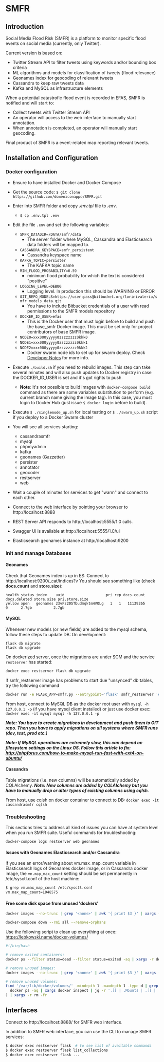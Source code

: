 # SMFR

## Introduction

Social Media Flood Risk (SMFR) is a platform to monitor specific flood events
on social media (currently, only Twitter).

Current version is based on:
  - Twitter Stream API to filter tweets using keywords and/or bounding box criteria
  - ML algorithms and models for classification of tweets (flood relevance)
  - Geonames index for geocoding of relevant tweets
  - Cassandra to keep raw tweets data
  - Kafka and MySQL as infrastructure elements

When a potential catastrofic flood event is recorded in EFAS, SMFR is notified and will start to:

  - Collect tweets with Twitter Stream API
  - An operator will access to the web interface to manually start annotation.
  - When annotation is completed, an operator will manually start geocoding.

Final product of SMFR is a event-related map reporting relevant tweets.


## Installation and Configuration

### Docker configuration

- Ensure to have installed Docker and Docker Compose
- Get the source code: `$ git clone https://github.com/domeniconappo/SMFR.git`
- Enter into SMFR folder and copy _.env.tpl_ file to _.env_.
  - `$ cp .env.tpl .env`
- Edit the file `.env` and set the following variables:
    - `SMFR_DATADIR=/DATA/smfr/data`
      -   The server folder where MySQL, Cassandra and Elasticsearch data folders will be mapped to.
    - `CASSANDRA_KEYSPACE=smfr_persistent`
      -   Cassandra keyspace name
    - `KAFKA_TOPIC=persister`
      - The KAFKA topic name
    - `MIN_FLOOD_PROBABILITY=0.59`
      - minimum flood probability for which the text is considered "positive"
    - `LOGGING_LEVEL=DEBUG`
      - Logging level. In production this should be WARNING or ERROR
    - `GIT_REPO_MODELS=https://user:pass@bitbucket.org/lorinivalerio/smfr_models_data.git`
      - You have to include Bitbucket credentials of a user with read permissions to the SMFR models repository
    - `DOCKER_ID_USER=efas`
      - This is the Docker user that must login before to build and push the base_smfr Docker image. This must be set only for project contributors of base SMFR image.
    - `NODE0=xxx000yyyyy0zzzzzzzz0kkk0`
    - `NODE1=xxx000yyyyy0zzzzzzzz0kkk1`
    - `NODE2=xxx000yyyyy0zzzzzzzz0kkk2`
      - Docker swarm node ids to set up for swarm deploy. Check [Developer Notes](DEVELOPER_NOTES.md) for more info.
- Execute `./build.sh` if you need to rebuild images. This step can take several minutes and will also push updates to Docker registry in case the DOCKER_ID_USER is set and it's got rights to push.
    - __Note__: It's not possible to build images with `docker-compose build` command
     as there are some variables substitution to perform (e.g. current branch name giving the image tag).
In this case, you must login to Docker Hub (just issue `$ docker login` before to build).
- Execute `$ ./singlenode_up.sh` for local testing or `$ ./swarm_up.sh` script if you deploy to a Docker Swarm cluster

- You will see all services starting:
    - cassandrasmfr
    - mysql
    - phpmyadmin
    - kafka
    - geonames (Gazzetter)
    - persister
    - annotator
    - geocoder
    - restserver
    - web

- Wait a couple of minutes for services to get "warm" and connect to each other.
- Connect to the web interface by pointing your browser to http://localhost:8888
- REST Server API responds to http://localhost:5555/1.0 calls.
- Swagger UI is available at http://localhost:5555/1.0/ui
- Elasticsearch geonames instance at http://localhost:9200

### Init and manage Databases

#### Geonames

Check that Geonames index is up in ES:
Connect to http://localhost:9200/_cat/indices?v
You should see something like (check __docs.count__ and __store.size__):

```
health status index    uuid                   pri rep docs.count docs.deleted store.size pri.store.size
yellow open   geonames 23vFz20STbudmqktmHVOLg   1   1   11139265            0      2.7gb          2.7gb
```


#### MySQL

Whenever new models (or new fields) are added to the mysql schema, follow these steps to update DB:
On development:

```
flask db migrate
flask db upgrade
```

On dockerized server, once the migrations are under SCM and the service `restserver` has started:

```bash
docker exec restserver flask db upgrade
```

If smfr_restserver image has problems to start due "unsynced" db tables, try the following command

```bash
docker run -e FLASK_APP=smfr.py --entrypoint='flask' smfr_restserver 'db upgrade'
```

From host, connect to MySQL DB as the docker root user with `mysql -h 127.0.0.1 -p` (if you have mysql client installed) or just use docker exec:
`docker exec -it mysql mysql -h 127.0.0.1 -p`

**_Note: You have to create migrations in development and push them to GIT repo. Then you have to apply migrations on all systems where SMFR runs (dev, test, prod etc.)_**

**_Note: If MySQL operations are extremely slow, this can depend on filesystem settings on the Linux OS. Follow this article to fix: http://phpforus.com/how-to-make-mysql-run-fast-with-ext4-on-ubuntu/_**


#### Cassandra

Table migrations (i.e. new columns) will be automatically added by CQLAlchemy.
**_Note: New columns are added by CQLAlchemy but you have to manually drop or alter types of existing columns using cqlsh._**

From host, use cqlsh on docker container to connect to DB: `docker exec -it cassandrasmfr cqlsh`


### Troubleshooting

This sections tries to address all kind of issues you can have at system level when you run SMFR suite.
Useful commands for troubleshooting:

```
docker-compose logs restserver web geonames
```

#### Issues with Geonames Elasticsearch and/or Cassandra
If you see an error/warning about vm.max_map_count variable in Elasticsearch logs of Geonames docker image, or in Cassandra docker image, the `vm.map_max_count` setting should be set permanently in /etc/sysctl.conf of the host machine:

```bash
$ grep vm.max_map_count /etc/sysctl.conf
vm.max_map_count=1048575
```

#### Free some disk space from unused 'dockers'

```bash
docker images --no-trunc | grep '<none>' | awk '{ print $3 }' | xargs -r docker rmi
```

```bash
docker-compose down --rmi all --remove-orphans
```

Use the following script to clean up everything at once: https://lebkowski.name/docker-volumes/

```bash
#!/bin/bash

# remove exited containers:
docker ps --filter status=dead --filter status=exited -aq | xargs -r docker rm -v

# remove unused images:
docker images --no-trunc | grep '<none>' | awk '{ print $3 }' | xargs -r docker rmi

# remove unused volumes:
find '/var/lib/docker/volumes/' -mindepth 1 -maxdepth 1 -type d | grep -vFf <(
  docker ps -aq | xargs docker inspect | jq -r '.[] | .Mounts | .[] | .Name | select(.)'
) | xargs -r rm -fr
```


## Interfaces

Connect to http://localhost:8888/ for SMFR web interface.

In addition to SMFR web interface, you can use the CLI to manage SMFR services:

```bash
$ docker exec restserver flask  # to see list of available commands
$ docker exec restserver flask list_collections
$ docker exec restserver flask ...
```
